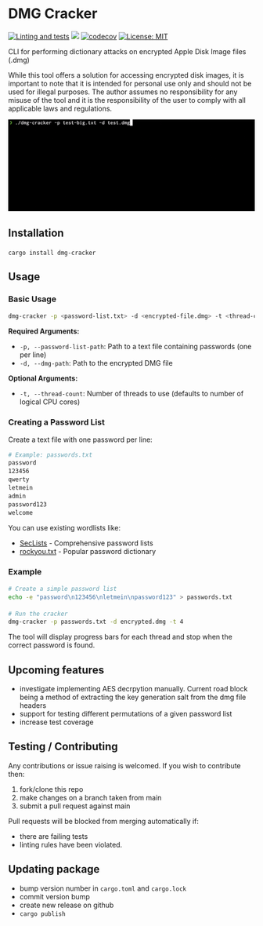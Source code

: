 # DMG Cracker
[![Linting and tests](https://github.com/james-ecd/dmg-cracker/actions/workflows/testing-and-linting.yml/badge.svg?branch=main)](https://github.com/james-ecd/dmg-cracker/actions/workflows/testing-and-linting.yml)
<img src="https://img.shields.io/crates/v/dmg-cracker.svg"/>
[![codecov](https://codecov.io/gh/james-ecd/dmg-cracker/branch/main/graph/badge.svg?token=C96XYRSKI4)](https://codecov.io/gh/james-ecd/dmg-cracker)
[![License: MIT](https://img.shields.io/badge/License-MIT-yellow.svg)](https://opensource.org/licenses/MIT)

CLI for performing dictionary attacks on encrypted Apple Disk Image files (.dmg)

While this tool offers a solution for accessing encrypted disk images,
it is important to note that it is intended for personal use only and 
should not be used for illegal purposes. The author assumes no 
responsibility for any misuse of the tool and it is the responsibility 
of the user to comply with all applicable laws and regulations.

<!--suppress HtmlDeprecatedAttribute -->
<p align="center">
  <img src="./resources/demo.gif" alt="Demo GIF">
</p>

## Installation
`cargo install dmg-cracker`

## Usage

### Basic Usage
```bash
dmg-cracker -p <password-list.txt> -d <encrypted-file.dmg> -t <thread-count>
```

**Required Arguments:**
- `-p, --password-list-path`: Path to a text file containing passwords (one per line)
- `-d, --dmg-path`: Path to the encrypted DMG file

**Optional Arguments:**
- `-t, --thread-count`: Number of threads to use (defaults to number of logical CPU cores)

### Creating a Password List

Create a text file with one password per line:

```bash
# Example: passwords.txt
password
123456
qwerty
letmein
admin
password123
welcome
```

You can use existing wordlists like:
- [SecLists](https://github.com/danielmiessler/SecLists) - Comprehensive password lists
- [rockyou.txt](https://github.com/brannondorsey/naive-hashcat/releases/download/data/rockyou.txt) - Popular password dictionary

### Example

```bash
# Create a simple password list
echo -e "password\n123456\nletmein\npassword123" > passwords.txt

# Run the cracker
dmg-cracker -p passwords.txt -d encrypted.dmg -t 4
```

The tool will display progress bars for each thread and stop when the correct password is found.

## Upcoming features
- investigate implementing AES decrpytion manually. Current road block being a method of extracting the key generation salt from the dmg file headers
- support for testing different permutations of a given password list
- increase test coverage

## Testing / Contributing
Any contributions or issue raising is welcomed. If you wish to contribute then:
1. fork/clone this repo
2. make changes on a branch taken from main
3. submit a pull request against main

Pull requests will be blocked from merging automatically if:
- there are failing tests
- linting rules have been violated.

## Updating package
- bump version number in `cargo.toml` and `cargo.lock`
- commit version bump
- create new release on github
- `cargo publish`
